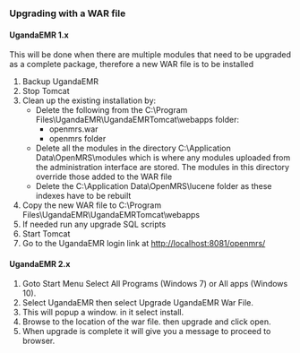 ### Upgrading with a WAR file

#### UgandaEMR 1.x

This will be done when there are multiple modules that need to be upgraded as a complete package, therefore a new WAR file is to be installed

1. Backup UgandaEMR
2. Stop Tomcat 
3. Clean up the existing installation by: 
   * Delete the following from the C:\Program Files\UgandaEMR\UgandaEMRTomcat\webapps folder:
     * openmrs.war 
     * openmrs folder   
   * Delete all the modules in the directory C:\Application Data\OpenMRS\modules which is where any modules uploaded from the administration interface are stored. The modules in this directory override those added to the WAR file 
   * Delete the C:\Application Data\OpenMRS\lucene folder as these indexes have to be rebuilt 
4. Copy the new WAR file to C:\Program Files\UgandaEMR\UgandaEMRTomcat\webapps
5. If needed run any upgrade SQL scripts  
6. Start Tomcat  
7. Go to the UgandaEMR login link at [http://localhost:8081/openmrs/](http://localhost:8081/openmrs/) 

#### UgandaEMR 2.x

1. Goto  Start Menu  Select All Programs \(Windows 7\) or All apps \(Windows 10\).
2. Select UgandaEMR then select Upgrade UgandaEMR War File.
3. This will popup a window. in it select install.
4. Browse to the location of the war file. then upgrade and click open. 
5. When upgrade is complete it will give you a message to proceed to browser.



